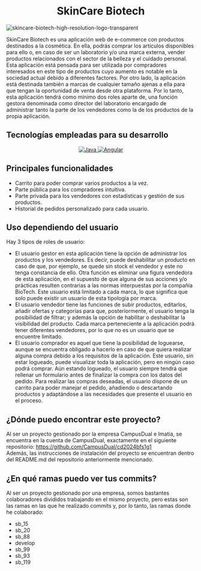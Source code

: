<h1 align="center">SkinCare Biotech</h1>

![skincare-biotech-high-resolution-logo-transparent](https://github.com/iag0p0mb0/PFC_iagopombo/assets/145339059/fda847d5-bba4-427d-9352-376efa5d6694)

SkinCare Biotech es una aplicación web de e-commerce con productos destinados a la cosmética. En ella, podrás comprar los artículos disponibles para ello o, en caso de ser un laboratorio y/o una marca externa, vender productos relacionados con el sector de la belleza y el cuidado personal.  
Esta aplicación está pensada para ser utilizada por compradores interesados en este tipo de productos cuyo aumento es notable en la sociedad actual debido a diferentes factores. Por otro lado, la aplicación está destinada también a marcas de cualquier tamaño ajenas a ella para que tengan la oportunidad de venta desde otra plataforma.
Por lo tanto, esta aplicación tendrá como mínimo dos roles aparte de, una función  gestora denominada como director del laboratorio encargado de administrar tanto la parte de los vendedores como la de los productos de la propia aplicación. 

## Tecnologías empleadas para su desarrollo
<p align="center">
  <a href="https://www.oracle.com/java/">
    <img src="https://img.shields.io/badge/Java-11-blue.svg?logo=java&logoColor=white" alt="Java">
  </a>
  <a href="https://angular.io/">
    <img src="https://img.shields.io/badge/Angular-15.2.9-red.svg?logo=angular&logoColor=white" alt="Angular">
  </a>
</p>

## Principales funcionalidades
  - Carrito para poder comprar varios productos a la vez.
  - Parte pública para los compradores intuitiva.
  - Parte privada para los vendedores con estadísticas y gestión de sus productos.
  - Historial de pedidos personalizado para cada usuario.

## Uso dependiendo del usuario
Hay 3 tipos de roles de usuario:
  - El usuario gestor en esta aplicación tiene la opción de administrar los productos y los vendedores. Es decir, puede deshabilitar un producto en caso de que, por ejemplo, se quede sin stock el vendedor y este no tenga constancia de ello. Otra función es eliminar una figura vendedora de esta aplicación, en el supuesto de que alguna de sus acciones y/o prácticas resulten contrarias a las normas interpuestas por la compañía BioTech. Este usuario está limitado a cada marca, lo que significa que solo puede existir un usuario de esta tipología por marca.
  - El usuario vendedor tiene las funciones de subir productos, editarlos, añadir ofertas y categorías para que, posteriormente, el usuario tenga la posibilidad de filtrar; y además la opción de habilitar o deshabilitar la visibilidad del producto. Cada marca perteneciente a la aplicación podrá tener diferentes vendedores, por lo que no es un usuario que se encuentre limitado.
  - El usuario comprador es aquel que tiene la posibilidad de loguearse, aunque se encuentra obligado a hacerlo en caso de que quiera realizar alguna compra debido a los requisitos de la aplicación. Este usuario, sin estar logueado, puede visualizar toda la aplicación, pero en ningún caso podrá comprar. Aún estando logueado, el usuario siempre tendrá que rellenar un formulario antes de finalizar la compra con los datos del pedido. Para realizar las compras deseadas, el usuario dispone de un carrito para poder manejar el pedido, añadiendo o descartando productos y adaptándose a las necesidades que presente el usuario en el proceso.

## ¿Dónde puedo encontrar este proyecto?
Al ser un proyecto gestionado por la empresa CampusDual e Imatia, se encuentra en la cuenta de CampusDual, exactamente en el siguiente repositorio: https://github.com/CampusDual/cd2024bfs1g1 <br>
Además, las instrucciones de instalación del proyecto se encuentran dentro del README.md del repositorio anteriormente mencionado.

## ¿En qué ramas puedo ver tus commits?
Al ser un proyecto gestionado por una empresa, somos bastantes colaboradores divididos trabajando en el mismo proyecto, pero estas son las ramas en las que he realizado commits y, por lo tanto, las ramas donde he colaborado:
  - sb_15
  - sb_20
  - sb_88
  - develop
  - sb_99
  - sb_93
  - sb_119
